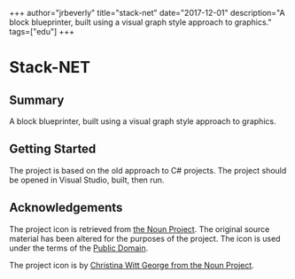 +++
author="jrbeverly"
title="stack-net"
date="2017-12-01"
description="A block blueprinter, built using a visual graph style approach to graphics."
tags=["edu"]
+++
# Stack-NET

## Summary

A block blueprinter, built using a visual graph style approach to graphics.

## Getting Started

The project is based on the old approach to C# projects. The project should be opened in Visual Studio, built, then run.

## Acknowledgements

The project icon is retrieved from [the Noun Project](docs/icon/icon.json). The original source material has been altered for the purposes of the project. The icon is used under the terms of the [Public Domain](https://creativecommons.org/publicdomain/zero/1.0/).

The project icon is by [Christina Witt George from the Noun Project](https://thenounproject.com/term/cube/4025/).